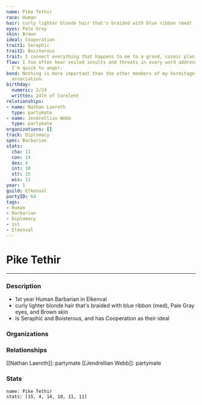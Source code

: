 ```yaml
---
name: Pike Tethir
race: Human
hair: curly lighter blonde hair that's braided with blue ribbon (med)
eyes: Pale Gray
skin: Brown
ideal: Cooperation
trait1: Seraphic
trait2: Boisterous
trait: I connect everything that happens to me to a grand, cosmic plan.
flaw: I too often hear veiled insults and threats in every word addressed to me, and
  I'm quick to anger.
bond: Nothing is more important than the other members of my hermitage, order, or
  association.
birthday:
  numeric: 2/24
  written: 24th of Corelent
relationships:
- name: Nathan Laeroth
  type: partymate
- name: Jendrellian Webb
  type: partymate
organizations: []
track: Diplomacy
spec: Barbarian
stats:
  cha: 11
  con: 14
  dex: 4
  int: 10
  str: 15
  wis: 11
year: 1
guild: Elkenval
partyID: 64
tags:
- Human
- Barbarian
- Diplomacy
- 1st
- Elkenval
---
```

# Pike Tethir
---
### Description
- 1st year Human Barbarian in Elkenval
- curly lighter blonde hair that's braided with blue ribbon (med), Pale Gray eyes, and Brown skin
- Is Seraphic and Boisterous, and has Cooperation as their ideal

### Organizations
### Relationships
[[Nathan Laeroth]]: partymate
[[Jendrellian Webb]]: partymate
### Stats
```statblock
name: Pike Tethir
stats: [15, 4, 14, 10, 11, 11]
```
